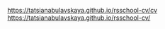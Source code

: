 https://tatsianabulavskaya.github.io/rsschool-cv/cv
https://tatsianabulavskaya.github.io/rsschool-cv/